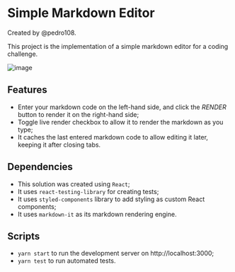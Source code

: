 # Simple Markdown Editor

Created by @pedro108.

This project is the implementation of a simple markdown editor for a coding challenge.

![image](https://github.com/pedro108/simple-markdown-editor/assets/440117/017c7b98-aa97-444b-9a81-bd1150f0e146)

## Features

- Enter your markdown code on the left-hand side, and click the *RENDER* button to render it on the right-hand side;
- Toggle live render checkbox to allow it to render the markdown as you type;
- It caches the last entered markdown code to allow editing it later, keeping it after closing tabs.

## Dependencies

- This solution was created using `React`;
- It uses `react-testing-library` for creating tests;
- It uses `styled-components` library to add styling as custom React components;
- It uses `markdown-it` as its markdown rendering engine.

## Scripts

- `yarn start` to run the development server on http://localhost:3000;
- `yarn test` to run automated tests.
